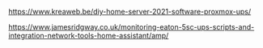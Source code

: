 https://www.kreaweb.be/diy-home-server-2021-software-proxmox-ups/

https://www.jamesridgway.co.uk/monitoring-eaton-5sc-ups-scripts-and-integration-network-tools-home-assistant/amp/
